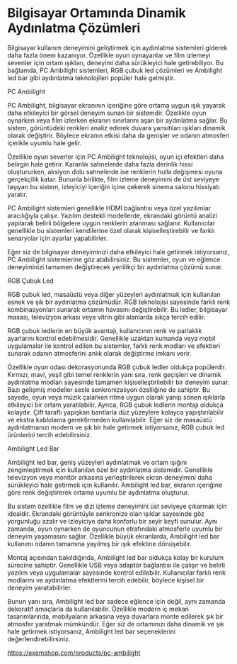 # Bilgisayar Ortamında Dinamik Aydınlatma Çözümleri
Bilgisayar kullanım deneyimini geliştirmek için aydınlatma sistemleri giderek daha fazla önem kazanıyor. Özellikle oyun oynayanlar ve film izlemeyi sevenler için ortam ışıkları, deneyimi daha sürükleyici hale getirebiliyor. Bu bağlamda, PC Ambilight sistemleri, RGB çubuk led çözümleri ve Ambilight led bar gibi aydınlatma teknolojileri popüler hale gelmiştir. 

PC Ambilight

PC Ambilight, bilgisayar ekranının içeriğine göre ortama uygun ışık yayarak daha etkileyici bir görsel deneyim sunan bir sistemdir. Özellikle oyun oynarken veya film izlerken ekranın sınırlarını aşan bir aydınlatma sağlar. Bu sistem, görüntüdeki renkleri analiz ederek duvara yansıtılan ışıkları dinamik olarak değiştirir. Böylece ekranın etkisi daha da genişler ve odanın atmosferi içerikle uyumlu hale gelir.

Özellikle oyun severler için PC Ambilight teknolojisi, oyun içi efektleri daha belirgin hale getirir. Karanlık sahnelerde daha fazla derinlik hissi oluştururken, aksiyon dolu sahnelerde ise renklerin hızla değişmesi oyuna gerçekçilik katar. Bununla birlikte, film izleme deneyimini de üst seviyeye taşıyan bu sistem, izleyiciyi içeriğin içine çekerek sinema salonu hissiyatı yaratır.

PC Ambilight sistemleri genellikle HDMI bağlantısı veya özel yazılımlar aracılığıyla çalışır. Yazılım destekli modellerde, ekrandaki görüntü analizi yapılarak belirli bölgelere uygun renklerin atanması sağlanır. Kullanıcılar genellikle bu sistemleri kendilerine özel olarak kişiselleştirebilir ve farklı senaryolar için ayarlar yapabilirler.

Eğer siz de bilgisayar deneyiminizi daha etkileyici hale getirmek istiyorsanız, PC Ambilight sistemlerine göz atabilirsiniz. Bu sistemler, oyun ve eğlence deneyiminizi tamamen değiştirecek yenilikçi bir aydınlatma çözümü sunar.

RGB Çubuk Led

RGB çubuk led, masaüstü veya diğer yüzeyleri aydınlatmak için kullanılan esnek ve şık bir aydınlatma çözümüdür. RGB teknolojisi sayesinde farklı renk kombinasyonları sunarak ortamın havasını değiştirebilir. Bu ledler, bilgisayar masası, televizyon arkası veya vitrin gibi alanlarda sıkça tercih edilir.

RGB çubuk ledlerin en büyük avantajı, kullanıcının renk ve parlaklık ayarlarını kontrol edebilmesidir. Genellikle uzaktan kumanda veya mobil uygulamalar ile kontrol edilen bu sistemler, farklı renk modları ve efektleri sunarak odanın atmosferini anlık olarak değiştirme imkanı verir.

Özellikle oyun odası dekorasyonunda RGB çubuk ledler oldukça popülerdir. Kırmızı, mavi, yeşil gibi temel renklerin yanı sıra, renk geçişleri ve dinamik aydınlatma modları sayesinde tamamen kişiselleştirilebilir bir deneyim sunar. Bazı gelişmiş modeller sesle senkronizasyon özelliğine de sahiptir. Bu sayede, oyun veya müzik çalarken ritme uygun olarak yanıp sönen ışıklarla etkileyici bir ortam yaratılabilir.
Ayrıca, RGB çubuk ledlerin montajı oldukça kolaydır. Çift taraflı yapışkan bantlarla düz yüzeylere kolayca yapıştırılabilir ve ekstra kablolama gerektirmeden kullanılabilir. Eğer siz de masaüstü aydınlatmanızı modern ve şık bir hale getirmek istiyorsanız, RGB çubuk led ürünlerini tercih edebilirsiniz.

Ambilight Led Bar

Ambilight led bar, geniş yüzeyleri aydınlatmak ve ortam ışığını zenginleştirmek için kullanılan özel bir aydınlatma sistemidir. Genellikle televizyon veya monitör arkasına yerleştirilerek ekran deneyimini daha sürükleyici hale getirmek için kullanılır. Ambilight led bar, ekranın içeriğine göre renk değiştirerek ortama uyumlu bir aydınlatma oluşturur.

Bu sistem özellikle film ve dizi izleme deneyimini üst seviyeye çıkarmak için idealdir. Ekrandaki görüntüyle senkronize olan ışıklar sayesinde göz yorgunluğu azalır ve izleyiciye daha konforlu bir seyir keyfi sunulur. Aynı zamanda, oyun oynarken de oyuncunun etrafındaki atmosferle uyumlu bir deneyim yaşamasını sağlar. Özellikle büyük ekranlarda, Ambilight led bar kullanımı odanın tamamına yayılmış bir ışık efektine dönüşebilir.

Montaj açısından bakıldığında, Ambilight led bar oldukça kolay bir kurulum sürecine sahiptir. Genellikle USB veya adaptör bağlantısı ile çalışır ve belirli yazılım veya uygulamalar sayesinde kontrol edilebilir. Kullanıcılar farklı renk modlarını ve aydınlatma efektlerini tercih edebilir, böylece kişisel bir deneyim yaratabilirler.

Bunun yanı sıra, Ambilight led bar sadece eğlence için değil, aynı zamanda dekoratif amaçlarla da kullanılabilir. Özellikle modern iç mekan tasarımlarında, mobilyaların arkasına veya duvarlara monte edilerek şık bir atmosfer yaratmak mümkündür. Eğer siz de ortamınızı daha dinamik ve şık hale getirmek istiyorsanız, Ambilight led bar seçeneklerini değerlendirebilirsiniz.

https://exemshop.com/products/pc-ambilight
